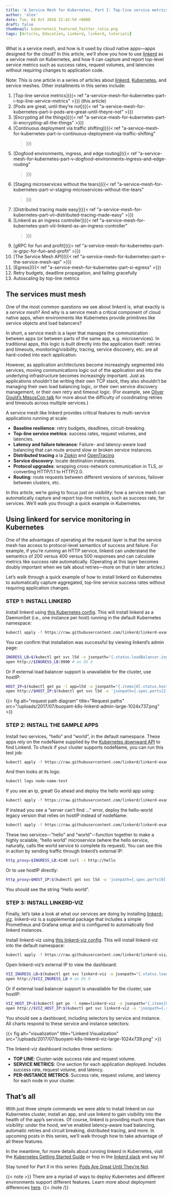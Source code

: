 ```yaml
---
title: 'A Service Mesh for Kubernetes, Part I: Top-line service metrics'
author: 'alex'
date: Tue, 04 Oct 2016 22:42:59 +0000
draft: false
thumbnail: kubernetes1_featured_Twitter_ratio.png
tags: [Article, Education, Linkerd, linkerd, tutorials]
---
```


What is a service mesh, and how is it used by cloud native apps—apps designed
for the cloud? In this article, we’ll show you how to
use [linkerd](https://linkerd.io/) as a service mesh on Kubernetes, and how it
can capture and report top-level service metrics such as success rates, request
volumes, and latencies without requiring changes to application code.

Note: This is one article in a series of articles
about [linkerd](https://linkerd.io/), [Kubernetes](http://kubernetes.io/), and
service meshes. Other installments in this series include:

1. [Top-line service metrics]({{< ref
   "a-service-mesh-for-kubernetes-part-i-top-line-service-metrics" >}}) (this
   article)
2. [Pods are great, until they’re not]({{< ref
   "a-service-mesh-for-kubernetes-part-ii-pods-are-great-until-theyre-not" >}})
3. [Encrypting all the things]({{< ref
   "a-service-mesh-for-kubernetes-part-iii-encrypting-all-the-things" >}})
4. [Continuous deployment via traffic shifting]({{< ref
   "a-service-mesh-for-kubernetes-part-iv-continuous-deployment-via-traffic-shifting"
   >}})
5. [Dogfood environments, ingress, and edge routing]({{< ref
   "a-service-mesh-for-kubernetes-part-v-dogfood-environments-ingress-and-edge-routing"
   >}})
6. [Staging microservices without the tears]({{< ref
   "a-service-mesh-for-kubernetes-part-vi-staging-microservices-without-the-tears"
   >}})
7. [Distributed tracing made easy]({{< ref
   "a-service-mesh-for-kubernetes-part-vii-distributed-tracing-made-easy" >}})
8. [Linkerd as an ingress controller]({{< ref
   "a-service-mesh-for-kubernetes-part-viii-linkerd-as-an-ingress-controller"
   >}})
9. [gRPC for fun and profit]({{< ref
   "a-service-mesh-for-kubernetes-part-ix-grpc-for-fun-and-profit" >}})
10. [The Service Mesh API]({{< ref
    "a-service-mesh-for-kubernetes-part-x-the-service-mesh-api" >}})
11. [Egress]({{< ref "a-service-mesh-for-kubernetes-part-xi-egress" >}})
12. Retry budgets, deadline propagation, and failing gracefully
13. Autoscaling by top-line metrics

## The services must mesh

One of the most common questions we see about linkerd is, what exactly is
a *service mesh*? And why is a service mesh a critical component of cloud native
apps, when environments like Kubernetes provide primitives like service objects
and load balancers?

In short, a service mesh is a layer that manages the communication between apps
(or between parts of the same app, e.g. microservices). In traditional apps,
this logic is built directly into the application itself: retries and timeouts,
monitoring/visibility, tracing, service discovery, etc. are all hard-coded into
each application.

However, as application architectures become increasingly segmented into
services, moving communications logic out of the application and into the
underlying infrastructure becomes increasingly important. Just as applications
shouldn’t be writing their own TCP stack, they also shouldn’t be managing their
own load balancing logic, or their own service discovery management, or their
own retry and timeout logic. (For example, see [Oliver Gould’s MesosCon
talk](https://www.youtube.com/watch?v=VGAFFkn5PiE#t=23m47) for more about the
difficulty of coordinating retries and timeouts across multiple services.)

A service mesh like linkerd provides critical features to multi-service
applications running at scale:

- **Baseline resilience**: retry budgets, deadlines, circuit-breaking.
- **Top-line service metrics**: success rates, request volumes, and latencies.
- **Latency and failure tolerance**: Failure- and latency-aware load balancing
  that can route around slow or broken service instances.
- **Distributed tracing** a
  la [Zipkin](https://github.com/openzipkin/zipkin) and [OpenTracing](http://opentracing.io/)
- **Service discovery**: locate destination instances.
- **Protocol upgrades**: wrapping cross-network communication in TLS, or
  converting HTTP/1.1 to HTTP/2.0.
- **Routing**: route requests between different versions of services, failover
  between clusters, etc.

In this article, we’re going to focus just on visibility: how a service mesh can
automatically capture and report top-line metrics, such as success rate, for
services. We’ll walk you through a quick example in Kubernetes.

## Using linkerd for service monitoring in Kubernetes

One of the advantages of operating at the request layer is that the service mesh
has access to protocol-level semantics of success and failure. For example, if
you’re running an HTTP service, linkerd can understand the semantics of 200
versus 400 versus 500 responses and can calculate metrics like success rate
automatically. (Operating at this layer becomes doubly important when we talk
about retries—more on that in later articles.)

Let’s walk through a quick example of how to install linkerd on Kubernetes to
automatically capture aggregated, top-line service success rates without
requiring application changes.

### STEP 1: INSTALL LINKERD

Install linkerd using [this Kubernetes
config](https://raw.githubusercontent.com/linkerd/linkerd-examples/master/k8s-daemonset/k8s/linkerd.yml).
This will install linkerd as a DaemonSet (i.e., one instance per host) running
in the default Kubernetes namespace:

```bash
kubectl apply -f https://raw.githubusercontent.com/linkerd/linkerd-examples/master/k8s-daemonset/k8s/linkerd.yml
```

You can confirm that installation was successful by viewing linkerd’s admin page:

```bash
INGRESS_LB=$(kubectl get svc l5d -o jsonpath="{.status.loadBalancer.ingress[0].*}")
open http://$INGRESS_LB:9990 # on OS X
```

Or if external load balancer support is unavailable for the cluster, use hostIP:

```bash
HOST_IP=$(kubectl get po -l app=l5d -o jsonpath="{.items[0].status.hostIP}")
open http://$HOST_IP:$(kubectl get svc l5d -o 'jsonpath={.spec.ports[2].nodePort}') # on OS X
```

{{< fig
  alt="request path diagram"
  title="Request paths"
  src="/uploads/2017/07/buoyant-k8s-linkerd-admin-large-1024x737.png" >}}

### STEP 2: INSTALL THE SAMPLE APPS

Install two services, “hello” and “world”, in the default namespace. These apps
rely on the nodeName supplied by the [Kubernetes downward
API](https://kubernetes.io/docs/tasks/inject-data-application/downward-api-volume-expose-pod-information/)
to find Linkerd. To check if your cluster supports nodeName, you can run this
test job:

```bash
kubectl apply -f https://raw.githubusercontent.com/linkerd/linkerd-examples/master/k8s-daemonset/k8s/node-name-test.yml
```

And then looks at its logs:

```bash
kubectl logs node-name-test
```

If you see an ip, great! Go ahead and deploy the hello world app using:

```bash
kubectl apply -f https://raw.githubusercontent.com/linkerd/linkerd-examples/master/k8s-daemonset/k8s/hello-world.yml
```

If instead you see a “server can’t find …” error, deploy the hello-world legacy
version that relies on hostIP instead of nodeName:

```bash
kubectl apply -f https://raw.githubusercontent.com/linkerd/linkerd-examples/master/k8s-daemonset/k8s/hello-world-legacy.yml
```

These two services--"hello" and "world"--function together to make a highly
scalable, “hello world” microservice (where the hello service, naturally, calls
the world service to complete its request). You can see this in action by
sending traffic through linkerd’s external IP:

```bash
http_proxy=$INGRESS_LB:4140 curl -s http://hello
```

Or to use hostIP directly:

```bash
http_proxy=$HOST_IP:$(kubectl get svc l5d -o 'jsonpath={.spec.ports[0].nodePort}') curl -s http://hello
```

You should see the string “Hello world”.

### STEP 3: INSTALL LINKERD-VIZ

Finally, let’s take a look at what our services are doing by
installing [linkerd-viz](https://github.com/linkerd/linkerd-viz). linkerd-viz is
a supplemental package that includes a simple Prometheus and Grafana setup and
is configured to automatically find linkerd instances.

Install linkerd-viz using [this linkerd-viz
config](https://raw.githubusercontent.com/linkerd/linkerd-viz/master/k8s/linkerd-viz.yml).
This will install linkerd-viz into the default namespace:

```bash
kubectl apply -f https://raw.githubusercontent.com/linkerd/linkerd-viz/master/k8s/linkerd-viz.yml
```

Open linkerd-viz’s external IP to view the dashboard:

```bash
VIZ_INGRESS_LB=$(kubectl get svc linkerd-viz -o jsonpath="{.status.loadBalancer.ingress[0].*}")
open http://$VIZ_INGRESS_LB # on OS X
```

Or if external load balancer support is unavailable for the cluster, use hostIP:

```bash
VIZ_HOST_IP=$(kubectl get po -l name=linkerd-viz -o jsonpath="{.items[0].status.hostIP}")
open http://$VIZ_HOST_IP:$(kubectl get svc linkerd-viz -o 'jsonpath={.spec.ports[0].nodePort}') # on OS X
```

You should see a dashboard, including selectors by service and instance. All
charts respond to these service and instance selectors:

{{< fig
  alt="visualization"
  title="Linkerd Visualization"
  src="/uploads/2017/07/buoyant-k8s-linkerd-viz-large-1024x739.png" >}}

The linkerd-viz dashboard includes three sections:

- **TOP LINE**: Cluster-wide success rate and request volume.
- **SERVICE METRICS**: One section for each application deployed. Includes
  success rate, request volume, and latency.
- **PER-INSTANCE METRICS**: Success rate, request volume, and latency for each
  node in your cluster.

## That’s all

With just three simple commands we were able to install linkerd on our
Kubernetes cluster, install an app, and use linkerd to gain visibility into the
health of the app’s services. Of course, linkerd is providing much more than
visibility: under the hood, we’ve enabled latency-aware load balancing,
automatic retries and circuit breaking, distributed tracing, and more. In
upcoming posts in this series, we’ll walk through how to take advantage of all
these features.

In the meantime, for more details about running linkerd in Kubernetes, visit
the [Kubernetes Getting Started
Guide](https://linkerd.io/getting-started/k8s/) or hop in the [linkerd
slack](http://slack.linkerd.io/) and say hi!

Stay tuned for Part II in this series: [Pods Are Great Until They’re
Not](/a-service-mesh-for-kubernetes-part-ii-pods-are-great-until-theyre-not/).

{{< note >}}
There are a myriad of ways to deploy Kubernetes and different
environments support different features. Learn more about deployment
differences [here](https://discourse.linkerd.io/t/flavors-of-kubernetes).
{{< /note /}}
